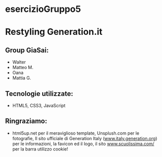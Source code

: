 # esercizioGruppo5

# Restyling Generation.it

## Group GiaSai:
- Walter
- Matteo M.
- Oana
- Mattia G.

## Tecnologie utilizzate:
- HTML5, CSS3, JavaScript
## Ringraziamo:
- html5up.net per il meraviglioso template, Unsplush.com per le fotografie, Il sito ufficiale di Generation Italy (www.italy.generation.org) per le informazioni, la favicon ed il logo, il sito www.scuolissima.com/ per la barra utilizzo cookie!
